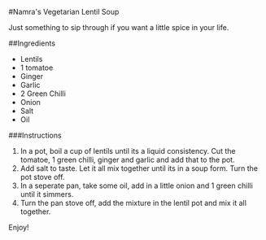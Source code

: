 #Namra's Vegetarian Lentil Soup 

Just something to sip through if you want a little spice in your life.

##Ingredients
- Lentils 
- 1 tomatoe
- Ginger
- Garlic
- 2 Green Chilli 
- Onion
- Salt
- Oil 

###Instructions
1. In a pot, boil a cup of lentils until its a liquid consistency. Cut the tomatoe, 1 green chilli, ginger and garlic and add that to the pot. 
2. Add salt to taste. Let it all mix together until its in a soup form. Turn the pot stove off. 
3. In a seperate pan, take some oil, add in a little onion and 1 green chilli until it simmers. 
4. Turn the pan stove off, add the mixture in the lentil pot and mix it all together. 

Enjoy!
